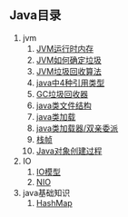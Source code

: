 ## Java目录

1.  jvm
    1.  [JVM运行时内存](JVM/java-runtime-memory.md)
    2.  [JVM如何确定垃圾](JVM/java-garbage-collection.md) 
    3.  [JVM垃圾回收算法](JVM/java-garbage-collection-algorithm.md) 
    4.  [java中4种引用类型](JVM/java-4-reference-type.md) 
    5.  [GC垃圾回收器](JVM/java-garbage-collector.md)
    6.  [java类文件结构](JVM/java-class-file-structure.md)
    7.  [java类加载](JVM/java-class-load.md)
    8.  [java类加载器/双亲委派](JVM/java-parents-delegation-model.md)
    9.  [栈帧](JVM/java-stack-frame.md)
    10.  [Java对象创建过程](JVM/java-object-create-process.md)
2.  IO
    1.  [IO模型](IO/IO-model.md)
    2.  [NIO](IO/java-NIO.md)
3.  java基础知识
    1.  [HashMap](source/java-hashmap.md)

